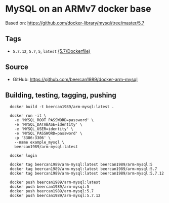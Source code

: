 # MySQL on an ARMv7 docker base

Based on: https://github.com/docker-library/mysql/tree/master/5.7

## Tags
* `5.7.12`, `5.7`, `5`, `latest` [(5.7/Dockerfile)](https://github.com/beercan1989/docker-arm-mysql/blob/5.7.12/Dockerfile)

## Source
* GitHub: https://github.com/beercan1989/docker-arm-mysql

## Building, testing, tagging, pushing
```
  docker build -t beercan1989/arm-mysql:latest .

  docker run -it \
    -e 'MYSQL_ROOT_PASSWORD=password' \
    -e 'MYSQL_DATABASE=identity' \
    -e 'MYSQL_USER=identity' \
    -e 'MYSQL_PASSWORD=password' \
    -p '3306:3306' \
    --name example_mysql \
    beercan1989/arm-mysql:latest

  docker login

  docker tag beercan1989/arm-mysql:latest beercan1989/arm-mysql:5
  docker tag beercan1989/arm-mysql:latest beercan1989/arm-mysql:5.7
  docker tag beercan1989/arm-mysql:latest beercan1989/arm-mysql:5.7.12

  docker push beercan1989/arm-mysql:latest
  docker push beercan1989/arm-mysql:5
  docker push beercan1989/arm-mysql:5.7
  docker push beercan1989/arm-mysql:5.7.12
```
